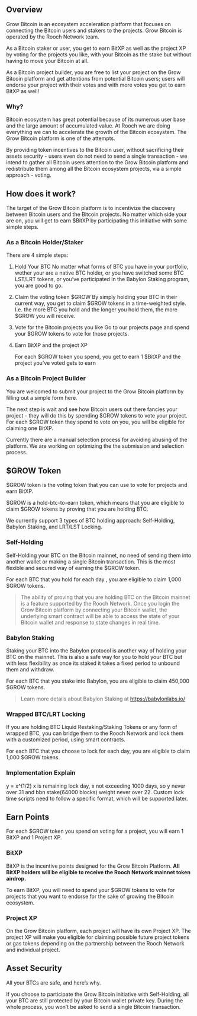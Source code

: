 ## Overview

Grow Bitcoin is an ecosystem acceleration platform that focuses on connecting the Bitcoin users and stakers to the projects. Grow Bitcoin is operated by the Rooch Network team.

As a Bitcoin staker or user, you get to earn BitXP as well as the project XP by voting for the projects you like, with your Bitcoin as the stake but without having to move your Bitcoin at all.

As a Bitcoin project builder, you are free to list your project on the Grow Bitcoin platform and get attentions from potential Bitcoin users; users will endorse your project with their votes and with more votes you get to earn BitXP as well!

### Why?

Bitcoin ecosystem has great potential because of its numerous user base and the large amount of accumulated value. At Rooch we are doing everything we can to accelerate the growth of the Bitcoin ecosystem. The Grow Bitcoin platform is one of the attempts.

By providing token incentives to the Bitcoin user, without sacrificing their assets security - users even do not need to send a single transaction - we intend to gather all Bitcoin users attention to the Grow Bitcoin platform and redistribute them among all the Bitcoin ecosystem projects, via a simple approach - voting.

## How does it work?

The target of the Grow Bitcoin platform is to incentivize the discovery between Bitcoin users and the Bitcoin projects. No matter which side your are on, you will get to earn $BitXP by participating this initiative with some simple steps.

### As a Bitcoin Holder/Staker

There are 4 simple steps:

1. Hold Your BTC
   No matter what forms of BTC you have in your portfolio, wether your are a native BTC holder, or you have switched some BTC LST/LRT tokens, or you’ve participated in the Babylon Staking program, you are good to go.
2. Claim the voting token $GROW
   By simply holding your BTC in their current way, you get to claim $GROW tokens in a time-weighted style. I.e. the more BTC you hold and the longer you hold them, the more $GROW you will receive.
3. Vote for the Bitcoin projects you like
   Go to our projects page and spend your $GROW tokens to vote for those projects.
4. Earn BitXP and the project XP

   For each $GROW token you spend, you get to earn 1 $BitXP and the project you’ve voted gets to earn

### As a Bitcoin Project Builder

You are welcomed to submit your project to the Grow Bitcoin platform by filling out a simple form here.

The next step is wait and see how Bitcoin users out there fancies your project - they will do this by spending $GROW tokens to vote your project. For each $GROW token they spend to vote on you, you will be eligible for claiming one BitXP.

Currently there are a manual selection process for avoiding abusing of the platform. We are working on optimizing the the submission and selection process.

## $GROW Token

$GROW token is the voting token that you can use to vote for projects and earn BitXP.

$GROW is a hold-btc-to-earn token, which means that you are eligible to claim $GROW tokens by proving that you are holding BTC.

We currently support 3 types of BTC holding approach: Self-Holding, Babylon Staking, and LRT/LST Locking.

### **Self-Holding**

Self-Holding your BTC on the Bitcoin mainnet, no need of sending them into another wallet or making a single Bitcoin transaction. This is the most flexible and secured way of earning the $GROW token.

For each BTC that you hold for each day , you are eligible to claim 1,000 $GROW tokens.

> The ability of proving that you are holding BTC on the Bitcoin mainnet is a feature supported by the Rooch Network. Once you login the Grow Bitcoin platform by connecting your Bitcoin wallet, the underlying smart contract will be able to access the state of your Bitcoin wallet and response to state changes in real time.

### **Babylon Staking**

Staking your BTC into the Babylon protocol is another way of holding your BTC on the mainnet. This is also a safe way for you to hold your BTC but with less flexibility as once its staked it takes a fixed period to unbound them and withdraw.

For each BTC that you stake into Babylon, you are eligible to claim 450,000 $GROW tokens.

> Learn more details about Babylon Staking at https://babylonlabs.io/

### **Wrapped BTC/LRT Locking**

If you are holding BTC Liquid Restaking/Staking Tokens or any form of wrapped BTC, you can bridge them to the Rooch Network and lock them with a customized period, using smart contracts.

For each BTC that you choose to lock for each day, you are eligible to claim 1,000 $GROW tokens.

### Implementation Explain

y = x^(1/2) x is remaining lock day, x not exceeding 1000 days, so y never over 31 and bbn stake(64000 blocks) weight never over 22. Custom lock time scripts need to follow a specific format, which will be supported later.

## Earn Points

For each $GROW token you spend on voting for a project, you will earn 1 BitXP and 1 Project XP.

### BitXP

BitXP is the incentive points designed for the Grow Bitcoin Platform. **All BitXP holders will be eligible to receive the Rooch Network mainnet token airdrop.**

To earn BitXP, you will need to spend your $GROW tokens to vote for projects that you want to endorse for the sake of growing the Bitcoin ecosystem.

### Project XP

On the Grow Bitcoin platform, each project will have its own Project XP. The project XP will make you eligible for claiming possible future project tokens or gas tokens depending on the partnership between the Rooch Network and individual project.

## Asset Security

All your BTCs are safe, and here’s why.

If you choose to participate the Grow Bitcoin initiative with Self-Holding, all your BTC are still protected by your Bitcoin wallet private key. During the whole process, you won’t be asked to send a single Bitcoin transaction.
